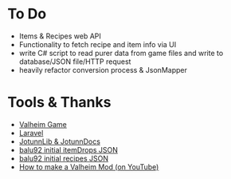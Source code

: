 # To Do
- Items & Recipes web API
- Functionality to fetch recipe and item info via UI
- write C# script to read purer data from game files and write to database/JSON file/HTTP request
- heavily refactor conversion process & JsonMapper

# Tools & Thanks
- [Valheim Game](https://www.valheimgame.com/)
- [Laravel](https://laravel.com)
- [JotunnLib & JotunnDocs](https://github.com/Valheim-Modding/Jotunn)
- [balu92 initial itemDrops JSON](https://gist.githubusercontent.com/balu92/4f8781746ef496b884037628d82ec973/raw/5ad2b0ce05f7ad71a0d8b1074b4357983c566fee/itemdrops.json)
- [balu92 initial recipes JSON](https://gist.githubusercontent.com/balu92/4f8781746ef496b884037628d82ec973/raw/5ad2b0ce05f7ad71a0d8b1074b4357983c566fee/recipes.json)
- [How to make a Valheim Mod (on YouTube)](https://www.youtube.com/watch?v=p_gsFASlvRw)
